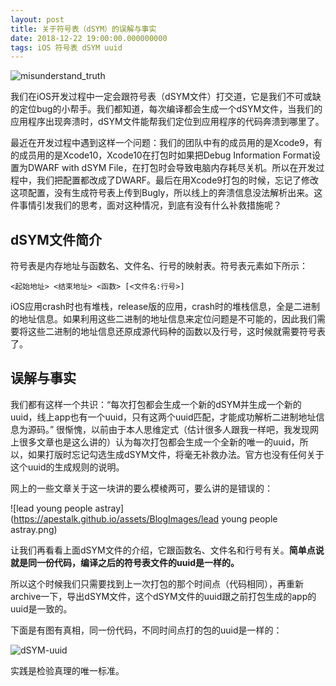 ```yaml
---
layout: post
title: 关于符号表（dSYM）的误解与事实
date: 2018-12-22 19:00:00.000000000
tags: iOS 符号表 dSYM uuid
---
```


![misunderstand_truth](https://apestalk.github.io/assets/BlogImages/misunderstand_truth.jpg)


我们在iOS开发过程中一定会跟符号表（dSYM文件）打交道，它是我们不可或缺的定位bug的小帮手。我们都知道，每次编译都会生成一个dSYM文件，当我们的应用程序出现奔溃时，dSYM文件能帮我们定位到应用程序的代码奔溃到哪里了。

最近在开发过程中遇到这样一个问题：我们的团队中有的成员用的是Xcode9，有的成员用的是Xcode10，Xcode10在打包时如果把Debug Information Format设置为DWARF with dSYM File，在打包时会导致电脑内存耗尽关机。所以在开发过程中，我们把配置都改成了DWARF。最后在用Xcode9打包的时候，忘记了修改这项配置，没有生成符号表上传到Bugly，所以线上的奔溃信息没法解析出来。这件事情引发我们的思考，面对这种情况，到底有没有什么补救措施呢？

## dSYM文件简介

符号表是内存地址与函数名、文件名、行号的映射表。符号表元素如下所示：

```
<起始地址> <结束地址> <函数> [<文件名:行号>]
```

iOS应用crash时也有堆栈，release版的应用，crash时的堆栈信息，全是二进制的地址信息。如果利用这些二进制的地址信息来定位问题是不可能的，因此我们需要将这些二进制的地址信息还原成源代码种的函数以及行号，这时候就需要符号表了。

## 误解与事实

我们都有这样一个共识：“每次打包都会生成一个新的dSYM并生成一个新的uuid，线上app也有一个uuid，只有这两个uuid匹配，才能成功解析二进制地址信息为源码。” 很惭愧，以前由于本人思维定式（估计很多人跟我一样吧，我发现网上很多文章也是这么讲的）认为每次打包都会生成一个全新的唯一的uuid，所以，如果打版时忘记勾选生成dSYM文件，将毫无补救办法。官方也没有任何关于这个uuid的生成规则的说明。

网上的一些文章关于这一块讲的要么模棱两可，要么讲的是错误的：

![lead young people astray](https://apestalk.github.io/assets/BlogImages/lead young people astray.png)


让我们再看看上面dSYM文件的介绍，它跟函数名、文件名和行号有关。**简单点说就是同一份代码，编译之后的符号表文件的uuid是一样的。** 

所以这个时候我们只需要找到上一次打包的那个时间点（代码相同），再重新archive一下，导出dSYM文件，这个dSYM文件的uuid跟之前打包生成的app的uuid是一致的。

下面是有图有真相，同一份代码，不同时间点打的包的uuid是一样的：

![dSYM-uuid](https://apestalk.github.io/assets/BlogImages/dSYM-uuid.png)


实践是检验真理的唯一标准。



